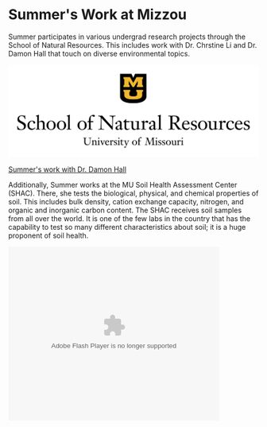 <h1>Summer's Work at Mizzou</h1>

<p>Summer participates in various undergrad research projects through the School of Natural Resources. This includes work with Dr. Chrstine Li and Dr. Damon Hall that touch on diverse environmental topics.</p>

![University of Missouri SNR](38585F3A-B9BC-42E9-8041-AF0D5C92F43C.png "University of Missouri SNR")

[Summer's work with Dr. Damon Hall](https://www.sustainabilitysciencelab.org/people.html)
  
<p>Additionally, Summer works at the MU Soil Health Assessment Center (SHAC). There, she tests the biological, physical, and chemical properties of soil. This includes bulk density, cation exchange capacity, nitrogen, and organic and inorganic carbon content. The SHAC receives soil samples from all over the world. It is one of the few labs in the country that has the capability to test so many different characteristics about soil; it is a huge proponent of soil health.</p>

<object width="425" height="350">
  <param name="movie" value="https://youtu.be/SoGIuzyyBpQ" />
  <param name="wmode" value="transparent" />
  <embed src="https://www.youtube.com/embed/SoGIuzyyBpQ"
         type="application/x-shockwave-flash"
         wmode="transparent" width="425" height="350" />
</object>




